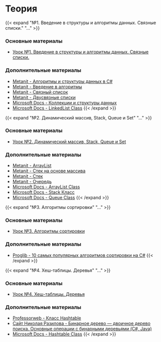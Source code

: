 # Теория

[№1. Пользовательские коллекции]:----------------------------------------------------------

{{< expand "№1. Введение в структуры и алгоритмы данных. Связные списки." "..." >}}

### Основные материалы

- [Урок №1. Введение в структуры и алгоритмы данных. Связные списки.](https://itvdn.com/ru/video/algorithms-and-data-structures-renewed)

### Дополнительные материалы

- [Metanit - Алгоритмы и структуры данных в C#](https://metanit.com/sharp/algoritm/)
- [Metanit - Введение в алгоритмы](https://metanit.com/sharp/algoritm/1.1.php)
- [Metanit - Связный список](https://metanit.com/sharp/algoritm/2.1.php)
- [Metanit - Двусвязные списки](https://metanit.com/sharp/algoritm/2.2.php)
- [Microsoft Docs - Коллекции и структуры данных](https://docs.microsoft.com/ru-ru/dotnet/standard/collections)
- [Microsoft Docs - LinkedList Class](https://docs.microsoft.com/en-us/dotnet/api/system.collections.generic.linkedlist-1?view=net-6.0)
  {{< /expand >}}

[№2. Динамический массив, Stack, Queue и Set]:----------------------------------------------------------

{{< expand "№2. Динамический массив, Stack, Queue и Set" "..." >}}

### Основные материалы

- [Урок №2. Динамический массив, Stack, Queue и Set](https://itvdn.com/ru/video/algorithms-and-data-structures-renewed/dynamic-array-stack-queue-set)

### Дополнительные материалы

- [Metanit - ArrayList](https://metanit.com/sharp/tutorial/4.3.php)
- [Metanit - Стек на основе массива](https://metanit.com/sharp/algoritm/2.3.php)
- [Metanit - Стек](https://metanit.com/sharp/algoritm/2.4.php)
- [Metanit - Очередь](https://metanit.com/sharp/algoritm/2.5.php)
- [Microsoft Docs - ArrayList Class](https://docs.microsoft.com/en-us/dotnet/api/system.collections.arraylist?view=net-6.0)
- [Microsoft Docs - Stack Класс](https://docs.microsoft.com/ru-ru/dotnet/api/system.collections.stack?view=net-6.0)
- [Microsoft Docs - Queue Class](https://docs.microsoft.com/en-us/dotnet/api/system.collections.queue?view=net-6.0)
  {{< /expand >}}

[№3. Алгоритмы сортировки]:----------------------------------------------------------

{{< expand "№3. Алгоритмы сортировки" "..." >}}

### Основные материалы

- [Урок №3. Алгоритмы сортировки](https://itvdn.com/ru/video/algorithms-and-data-structures-renewed/algoritmes-sorting)

### Дополнительные материалы

- [Proglib - 10 самых популярных алгоритмов сортировки на C#](https://proglib.io/p/10-samyh-populyarnyh-algoritmov-sortirovki-na-c-2019-11-14)
  {{< /expand >}}

[№4. Хеш-таблицы. Деревья]:----------------------------------------------------------

{{< expand "№4. Хеш-таблицы. Деревья" "..." >}}

### Основные материалы

- [Урок №4. Хеш-таблицы. Деревья](https://itvdn.com/ru/video/algorithms-and-data-structures-renewed/algoritmes-sorting)

### Дополнительные материалы

- [Professorweb - Класс Hashtable](https://professorweb.ru/my/csharp/charp_theory/level12/12_5.php)
- [Сайт Николая Разилова - Бинарное дерево — двоичное дерево поиска. Основные операции с бинарными деревьями (C#, Java)](https://razilov-code.ru/2018/11/02/binarytree-on-csharp-and-java/)
- [Microsoft Docs - Hashtable Class](https://docs.microsoft.com/en-us/dotnet/api/system.collections.hashtable?view=net-6.0)
  {{< /expand >}}
